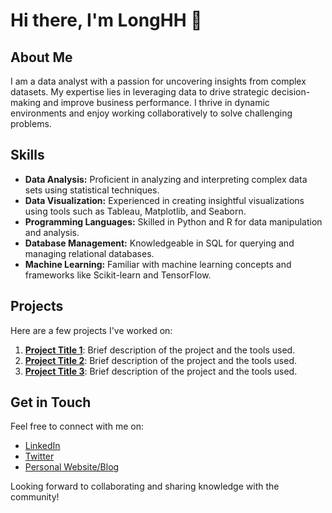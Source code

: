 # Hi there, I'm LongHH 👋

## About Me

I am a data analyst with a passion for uncovering insights from complex datasets. My expertise lies in leveraging data to drive strategic decision-making and improve business performance. I thrive in dynamic environments and enjoy working collaboratively to solve challenging problems.

## Skills

- **Data Analysis:** Proficient in analyzing and interpreting complex data sets using statistical techniques.
- **Data Visualization:** Experienced in creating insightful visualizations using tools such as Tableau, Matplotlib, and Seaborn.
- **Programming Languages:** Skilled in Python and R for data manipulation and analysis.
- **Database Management:** Knowledgeable in SQL for querying and managing relational databases.
- **Machine Learning:** Familiar with machine learning concepts and frameworks like Scikit-learn and TensorFlow.

## Projects

Here are a few projects I've worked on:

1. **[Project Title 1](link-to-your-project)**: Brief description of the project and the tools used.
2. **[Project Title 2](link-to-your-project)**: Brief description of the project and the tools used.
3. **[Project Title 3](link-to-your-project)**: Brief description of the project and the tools used.

## Get in Touch

Feel free to connect with me on:

- [LinkedIn](your-linkedin-profile)
- [Twitter](your-twitter-profile)
- [Personal Website/Blog](your-website)

Looking forward to collaborating and sharing knowledge with the community!
